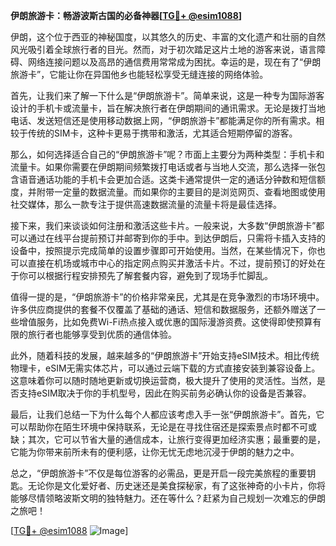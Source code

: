 **伊朗旅游卡：畅游波斯古国的必备神器[[TG💪+ @esim1088](https://t.me/s/esim1088)]**

伊朗，这个位于西亚的神秘国度，以其悠久的历史、丰富的文化遗产和壮丽的自然风光吸引着全球旅行者的目光。然而，对于初次踏足这片土地的游客来说，语言障碍、网络连接问题以及高昂的通信费用常常成为困扰。幸运的是，现在有了“伊朗旅游卡”，它能让你在异国他乡也能轻松享受无缝连接的网络体验。

首先，让我们来了解一下什么是“伊朗旅游卡”。简单来说，这是一种专为国际游客设计的手机卡或流量卡，旨在解决旅行者在伊朗期间的通讯需求。无论是拨打当地电话、发送短信还是使用移动数据上网，“伊朗旅游卡”都能满足你的所有需求。相较于传统的SIM卡，这种卡更易于携带和激活，尤其适合短期停留的游客。

那么，如何选择适合自己的“伊朗旅游卡”呢？市面上主要分为两种类型：手机卡和流量卡。如果你需要在伊朗期间频繁拨打电话或者与当地人交流，那么选择一张包含语音通话功能的手机卡会更加合适。这类卡通常提供一定的通话分钟数和短信额度，并附带一定量的数据流量。而如果你的主要目的是浏览网页、查看地图或使用社交媒体，那么一款专注于提供高速数据流量的流量卡将是最佳选择。

接下来，我们来谈谈如何注册和激活这些卡片。一般来说，大多数“伊朗旅游卡”都可以通过在线平台提前预订并邮寄到你的手中。到达伊朗后，只需将卡插入支持的设备中，按照提示完成简单的设置步骤即可开始使用。当然，在某些情况下，你也可以直接在机场或城市中心的指定网点购买并激活卡片。不过，提前预订的好处在于你可以根据行程安排预先了解套餐内容，避免到了现场手忙脚乱。

值得一提的是，“伊朗旅游卡”的价格非常亲民，尤其是在竞争激烈的市场环境中。许多供应商提供的套餐不仅覆盖了基础的通话、短信和数据服务，还额外赠送了一些增值服务，比如免费Wi-Fi热点接入或优惠的国际漫游资费。这使得即使预算有限的旅行者也能够享受到优质的通信体验。

此外，随着科技的发展，越来越多的“伊朗旅游卡”开始支持eSIM技术。相比传统物理卡，eSIM无需实体芯片，可以通过云端下载的方式直接安装到兼容设备上。这意味着你可以随时随地更新或切换运营商，极大提升了使用的灵活性。当然，是否支持eSIM取决于你的手机型号，因此在购买前务必确认你的设备是否兼容。

最后，让我们总结一下为什么每个人都应该考虑入手一张“伊朗旅游卡”。首先，它可以帮助你在陌生环境中保持联系，无论是在寻找住宿还是探索景点时都不可或缺；其次，它可以节省大量的通信成本，让旅行变得更加经济实惠；最重要的是，它能为你带来前所未有的便利感，让你无忧无虑地沉浸于伊朗的魅力之中。

总之，“伊朗旅游卡”不仅是每位游客的必需品，更是开启一段完美旅程的重要钥匙。无论你是文化爱好者、历史迷还是美食探秘家，有了这张神奇的小卡片，你将能够尽情领略波斯文明的独特魅力。还在等什么？赶紧为自己规划一次难忘的伊朗之旅吧！

[[TG💪+ @esim1088](https://t.me/s/esim1088) ![Image](https://i.postimg.cc/4NQfJmqS/Snipaste-2025-05-13-00-14-12.png)]